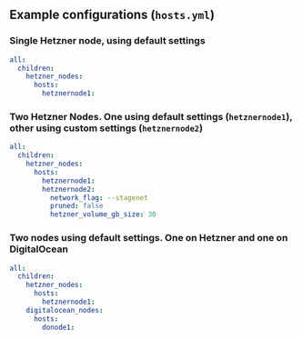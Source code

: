 ## Example configurations (`hosts.yml`)

### Single Hetzner node, using default settings

```yaml
all:
  children:
    hetzner_nodes:
      hosts:
        hetznernode1:
```

### Two Hetzner Nodes. One using default settings (`hetznernode1`), other using custom settings (`hetznernode2`)

```yaml
all:
  children:
    hetzner_nodes:
      hosts:
        hetznernode1:
        hetznernode2:
          network_flag: --stagenet
          pruned: false
          hetzner_volume_gb_size: 30
```

### Two nodes using default settings. One on Hetzner and one on DigitalOcean

```yaml
all:
  children:
    hetzner_nodes:
      hosts:
        hetznernode1:
    digitalocean_nodes:
      hosts:
        donode1:
```
